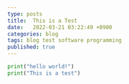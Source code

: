 ```yaml
---
type: posts
title:  This is a Test
date:   2022-03-21 03:22:49 +0900
categories: blog
tags: blog test software programming
published: true 
---
```


```python
print("hello world!")
print("This is a test")
```